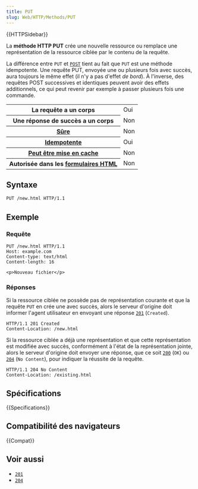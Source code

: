 ```yaml
---
title: PUT
slug: Web/HTTP/Methods/PUT
---
```


{{HTTPSidebar}}

La **méthode HTTP PUT** crée une nouvelle ressource ou remplace une représentation de la ressource ciblée par le contenu de la requête.

La différence entre `PUT` et [`POST`](/fr/docs/Web/HTTP/Methods/POST) tient au fait que `PUT` est une méthode idempotente. Une requête PUT, envoyée une ou plusieurs fois avec succès, aura toujours le même effet (il n'y a pas d'effet _de bord_). À l'inverse, des requêtes POST successives et identiques peuvent avoir des effets additionnels, ce qui peut revenir par exemple à passer plusieurs fois une commande.

<table class="properties">
  <tbody>
    <tr>
      <th scope="row">La requête a un corps</th>
      <td>Oui</td>
    </tr>
    <tr>
      <th scope="row">Une réponse de succès a un corps</th>
      <td>Non</td>
    </tr>
    <tr>
      <th scope="row"><a href="/fr/docs/Glossary/safe">Sûre</a></th>
      <td>Non</td>
    </tr>
    <tr>
      <th scope="row">
        <a href="/fr/docs/Glossary/Idempotent">Idempotente</a>
      </th>
      <td>Oui</td>
    </tr>
    <tr>
      <th scope="row">
        <a href="/fr/docs/Glossary/cacheable">Peut être mise en cache</a>
      </th>
      <td>Non</td>
    </tr>
    <tr>
      <th scope="row">
        Autorisée dans les <a href="/fr/docs/Learn/Forms">formulaires HTML</a>
      </th>
      <td>Non</td>
    </tr>
  </tbody>
</table>

## Syntaxe

```html
PUT /new.html HTTP/1.1
```

## Exemple

### Requête

```
PUT /new.html HTTP/1.1
Host: example.com
Content-type: text/html
Content-length: 16

<p>Nouveau fichier</p>
```

### Réponses

Si la ressource ciblée ne possède pas de représentation courante et que la requête `PUT` en crée une avec succès, alors le serveur d'origine doit informer l'agent utilisateur en envoyant une réponse [`201`](/fr/docs/Web/HTTP/Status/201) (`Created`).

```
HTTP/1.1 201 Created
Content-Location: /new.html
```

Si la ressource ciblée a déjà une représentation et que cette représentation est modifiée avec succès, conformément à l'état de la représentation jointe, alors le serveur d'origine doit envoyer une réponse, que ce soit [`200`](/fr/docs/Web/HTTP/Status/200) (`OK`) ou [`204`](/fr/docs/Web/HTTP/Status/204) (`No Content`), pour indiquer la réussite de la requête.

```
HTTP/1.1 204 No Content
Content-Location: /existing.html
```

## Spécifications

{{Specifications}}

## Compatibilité des navigateurs

{{Compat}}

## Voir aussi

- [`201`](/fr/docs/Web/HTTP/Status/201)
- [`204`](/fr/docs/Web/HTTP/Status/204)
